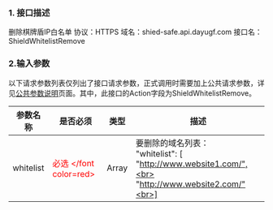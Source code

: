 ### 1. 接口描述
删除棋牌盾IP白名单
协议：HTTPS
域名：shied-safe.api.dayugf.com
接口名：ShieldWhitelistRemove

### 2.输入参数
以下请求参数列表仅列出了接口请求参数，正式调用时需要加上公共请求参数，详见[公共参数说明](http://tce.fsphere.cn/document/product/295/7279)页面。其中，此接口的Action字段为ShieldWhitelistRemove。

| 参数名称 | 是否必须 | 类型 | 描述 |
|---------|---------|---------|---------|
| whitelist | <font color=red>必选 </font color=red> | Array |要删除的域名列表：<br>"whitelist": [<br>"http://www.website1.com/",<br> "http://www.website2.com/"<br>] |
